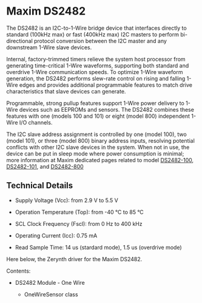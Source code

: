 # Maxim DS2482

The DS2482 is an I2C-to-1-Wire bridge device that interfaces directly to standard (100kHz max) or fast (400kHz max) I2C masters to perform bi-directional protocol conversion between the I2C master and any downstream 1-Wire slave devices.

Internal, factory-trimmed timers relieve the system host processor from generating time-critical 1-Wire waveforms, supporting both standard and overdrive 1-Wire communication speeds. To optimize 1-Wire waveform generation, the DS2482 performs slew-rate control on rising and falling 1-Wire edges and provides additional programmable features to match drive characteristics that slave devices can generate.

Programmable, strong pullup features support 1-Wire power delivery to 1-Wire devices such as EEPROMs and sensors. The DS2482 combines these features with one (models 100 and 101) or eight (model 800) independent 1-Wire I/O channels.

The I2C slave address assignment is controlled by one (model 100), two (model 101), or three (model 800) binary address inputs, resolving potential conflicts with other I2C slave devices in the system. When not in use, the device can be put in sleep mode where power consumption is minimal; more information at Maxim dedicated pages related to model [DS2482-100](https://www.maximintegrated.com/en/products/interface/controllers-expanders/DS2482-100.html), [DS2482-101](https://www.maximintegrated.com/en/products/interface/controllers-expanders/DS2482-101.html), and [DS2482-800](https://www.maximintegrated.com/en/products/interface/controllers-expanders/DS2482-800.html)

## Technical Details


* Supply Voltage (Vcc): from 2.9 V to 5.5 V


* Operation Temperature (Top): from -40 °C to 85 °C


* SCL Clock Frequency (Fscl): from 0 Hz to 400 kHz


* Operating Current (Icc): 0.75 mA


* Read Sample Time: 14 us (stardard mode), 1.5 us (overdrive mode)

Here below, the Zerynth driver for the Maxim DS2482.

Contents:


* DS2482 Module - One Wire


    * OneWireSensor class
